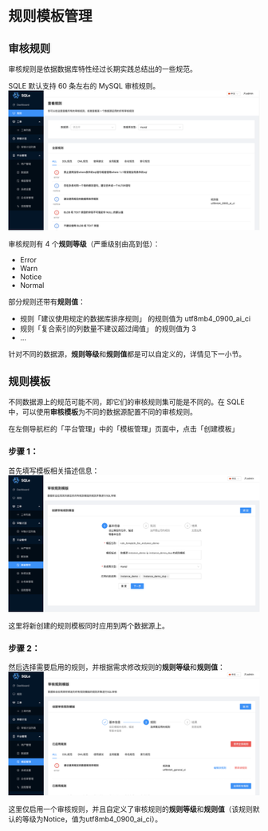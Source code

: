 # 规则模板管理


## 审核规则
审核规则是依据数据库特性经过长期实践总结出的一些规范。

SQLE 默认支持 60 条左右的 MySQL 审核规则。
![all MySQL audit rule](./pictures/all_mysql_audit_rule.png)

审核规则有 4 个**规则等级**（严重级别由高到低）：
* Error
* Warn
* Notice
* Normal

部分规则还带有**规则值**：
* 规则「建议使用规定的数据库排序规则」 的规则值为 utf8mb4_0900_ai_ci
* 规则「复合索引的列数量不建议超过阈值」 的规则值为 3
* ...

针对不同的数据源，**规则等级**和**规则值**都是可以自定义的，详情见下一小节。

## 规则模板
不同数据源上的规范可能不同，即它们的审核规则集可能是不同的。在 SQLE 中，可以使用**审核模板**为不同的数据源配置不同的审核规则。

在左侧导航栏的「平台管理」中的「模板管理」页面中，点击「创建模板」

### 步骤 1：
首先填写模板相关描述信息：
![create rule template step1](./pictures/create_rule_template_step1.png)

这里将新创建的规则模板同时应用到两个数据源上。

### 步骤 2：
然后选择需要启用的规则，并根据需求修改规则的**规则等级**和**规则值**：
![create rule template step2](./pictures/create_rule_template_step2.png)

这里仅启用一个审核规则，并且自定义了审核规则的**规则等级**和**规则值**（该规则默认的等级为Notice，值为utf8mb4_0900_ai_ci）。